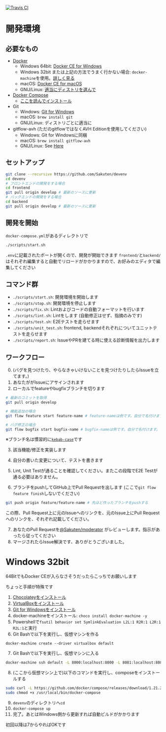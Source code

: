 
[![Travis CI](https://travis-ci.org/Sakuten/devenv.svg?branch=develop)](https://travis-ci.org/Sakuten/devenv)

# 開発環境

## 必要なもの

- [Docker](https://www.docker.com/)
   - Windows 64bit: [Docker CE for Windows](https://store.docker.com/editions/community/docker-ce-desktop-windows)
   - Windows 32bit または上記の方法でうまく行かない場合: `docker-machine`を使用。[詳しく見る](/README.md#windows-32bit)
   - macOS: [Docker CE for macOS](https://store.docker.com/editions/community/docker-ce-desktop-mac)
   - GNU/Linux: [適当にディストリを選んで](https://www.docker.com/community-edition#/download)
- [Docker Compose](https://github.com/docker/compose)
   - [ここを読んでインストール](https://docs.docker.com/compose/install/)
- Git
   - Windows: [Git for Windows](https://gitforwindows.org/)
   - macOS: `brew install git`
   - GNU/Linux: ディストリごとに適当に
- gitflow-avh (ただのgitflowではなくAVH Editionを使用してください)
   - Windows: Git for Windowsに同梱
   - macOS: `brew install gitflow-avh`
   - GNU/Linux: See [Here](https://github.com/petervanderdoes/gitflow-avh/wiki/Installing-on-Linux,-Unix,-etc.)

## セットアップ

```bash
git clone --recursive https://github.com/Sakuten/devenv
cd devenv
# フロントエンドの開発をする場合
cd frontend
git pull origin develop # 最新のソースに更新
# バックエンドの開発をする場合
cd backend
git pull origin develop # 最新のソースに更新
```

## 開発を開始

`docker-compose.yml`があるディレクトリで

```bash
./scripts/start.sh
```

`.env`に記載されたポートが開くので、開発が開始できます
`frontend/`と`backend/`はそれぞれ編集すると自動でリロードがかかりますので、お好みのエディタで編集してください

## コマンド群

- `./scripts/start.sh`: 開発環境を開始します
- `./scripts/stop.sh`: 開発環境を停止します
- `./scripts/fix.sh`: Lintおよびコードの自動フォーマットを行います
- `./scripts/lint.sh`: Lintをします (自動修正はせず、指摘のみです)
- `./scripts/test.sh`: E2Eテストを走らせます
- `./scripts/unit_test.sh`: frontend, backendそれぞれについてユニットテストを走らせます
- `./scripts/report.sh`: IssueやPRを建てる時に使える診断情報を出力します

## ワークフロー

0. (バグを見つけたり、やらなきゃいけないことを見つけたりしたらIssueを立てます。)
1. あなたががIssueにアサインされます
2. ローカルでfeatureやbugfixブランチを切ります
```bash
# 最新のコミットを取得
git pull origin develop
```

```bash
# 機能追加の場合
git flow feature start feature-name # feature-nameは例です。自分で名付けます。
```

```bash
# バグ修正の場合
git flow bugfix start bugfix-name # bugfix-nameは例です。自分で名付けます。
```

※ブランチ名は慣習的に[`kebab-case`](https://qiita.com/ybiquitous/items/75288bacb596a82a2805)です

3. 該当機能/修正を実装します

4. 自分の書いた変更について、テストを書きます

5. Lint, Unit Testが通ることを確認してください。またこの段階でE2E Testが通る必要はありません。

6. ブランチをpushしてGitHub上でPull Requestを出します (ここで`git flow feature finish`しないでください)
```bash
git push origin feature/feature-name # 先ほど作ったブランチをpushする
```

この際、Pull Request上に元のIssueへのリンクを、元のIssue上にPull Requestへのリンクを、それぞれ記載してください。

7. あなたのPull Requestを[@Sakuten/moderator](https://github.com/orgs/Sakuten/teams/moderator) がレビューします。指示があったら従ってください
8. マージされたらIssue解決です、ありがとうございました。

# Windows 32bit

64BitでもDocker CEが入らなさそうだったらこっちでお願いします

ちょっと手順が特殊です

1. [Chocolateyをインストール](https://chocolatey.org/install)
2. [VirtualBoxをインストール](https://www.virtualbox.org/wiki/Downloads)
3. [Git for Windowsをインストール](https://gitforwindows.org/)
4. docker-machineをインストール: `choco install docker-machine -y`
5. Powershellで`fsutil behavior set SymlinkEvaluation L2L:1 R2R:1 L2R:1 R2L:1`と実行
6. Git Bashで以下を実行し、仮想マシンを作る

```bach
docker-machine create --driver virtualbox default
```

7. Git Bashで以下を実行し、仮想マシンに入る

```bash
docker-machine ssh default -L 8000:localhost:8000 -L 8081:localhost:8081 -L 8888:localhost:8888
```

8. (ここから仮想マシン上で)以下のコマンドを実行し、composeをインストールする

```bash
sudo curl -L https://github.com/docker/compose/releases/download/1.21.2/docker-compose-$(uname -s)-$(uname -m) -o /usr/local/bin/docker-compose
sudo chmod +x /usr/local/bin/docker-compose
```

9. `devenv`のディレクトリへ`cd`
10. `docker-compose up`
11. 完了。あとはWindows側から更新すれば自動ビルドがかかります

初回以降は7からやればOKです
